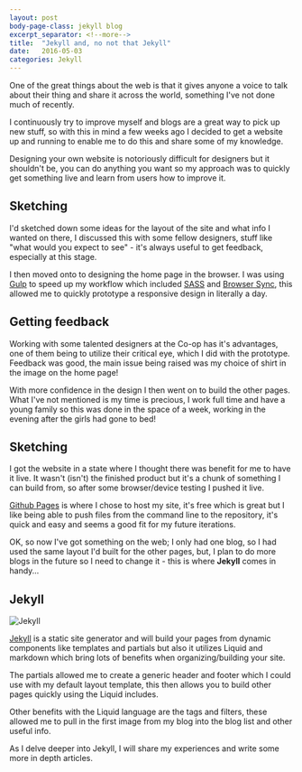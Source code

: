 ```yaml
---
layout: post
body-page-class: jekyll blog
excerpt_separator: <!--more-->
title:  "Jekyll and, no not that Jekyll"
date:   2016-05-03
categories: Jekyll
---
```


One of the great things about the web is that it gives anyone a voice to talk about their thing and share it across the world, something I've not done much of recently.
<!--more-->

I continuously try to improve myself and blogs are a great way to pick up new stuff, so with this in mind a few weeks ago I decided to get a website up and running to enable me to do this and share some of my knowledge.

Designing your own website is notoriously difficult for designers but it shouldn't be, you can do anything you want so my approach was to quickly get something live and learn from users how to improve it.

## Sketching

I'd sketched down some ideas for the layout of the site and what info I wanted on there, I discussed this with some fellow designers, stuff like "what would you expect to see" - it's always useful to get feedback, especially at this stage.

I then moved onto to designing the home page in the browser.  I was using <a href="http://gulpjs.com/" target="_blank">Gulp</a> to speed up my workflow which included <a href="https://www.npmjs.com/package/gulp-sass" target="_blank">SASS</a> and <a href="https://www.browsersync.io/" target="_blank">Browser Sync</a>, this allowed me to quickly prototype a responsive design in literally a day.

## Getting feedback

Working with some talented designers at the Co-op has it's advantages, one of them being to utilize their critical eye, which I did with the prototype.  Feedback was good, the main issue being raised was my choice of shirt in the image on the home page!

With more confidence in the design I then went on to build the other pages.  What I've not mentioned is my time is precious, I work full time and have a young family so this was done in the space of a week, working in the evening after the girls had gone to bed!

## Sketching

I got the website in a state where I thought there was benefit for me to have it live.  It wasn't (isn't) the finished product but it's a chunk of something I can build from, so after some browser/device testing I pushed it live.

<a href="https://pages.github.com/" target="_blank">Github Pages</a> is where I chose to host my site, it's free which is great but I like being able to push files from the command line to the repository, it's quick and easy and seems a good fit for my future iterations.

OK, so now I've got something on the web; I only had one blog, so I had used the same layout I'd built for the other pages, but, I plan to do more blogs in the future so I need to change it - this is where <strong>Jekyll</strong> comes in handy...

## Jekyll

<img src="http://s3-eu-west-1.amazonaws.com/eskimo/jekyll.jpg" alt="Jekyll" />

<a href="https://jekyllrb.com/" target="_blank">Jekyll</a> is a static site generator and will build your pages from dynamic components like templates and partials but also it utilizes Liquid and markdown which bring lots of benefits when organizing/building your site.

The partials allowed me to create a generic header and footer which I could use with my default layout template, this then allows you to build other pages quickly using the Liquid includes.

Other benefits with the Liquid language are the tags and filters, these allowed me to pull in the first image from my blog into the blog list and other useful info.

As I delve deeper into Jekyll, I will share my experiences and write some more in depth articles.
